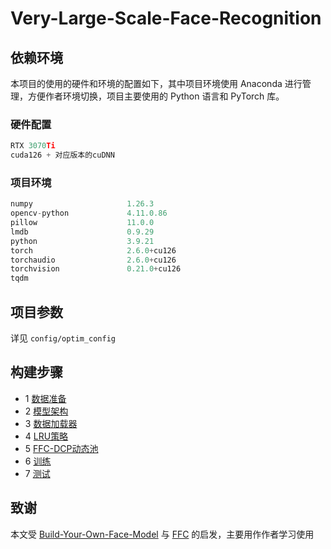 # Very-Large-Scale-Face-Recognition

## 依赖环境

本项目的使用的硬件和环境的配置如下，其中项目环境使用 Anaconda 进行管理，方便作者环境切换，项目主要使用的 Python 语言和 PyTorch 库。

### 硬件配置
```python
RTX 3070Ti
cuda126 + 对应版本的cuDNN
```

### 项目环境
```python
numpy                     1.26.3
opencv-python             4.11.0.86
pillow                    11.0.0
lmdb                      0.9.29
python                    3.9.21
torch                     2.6.0+cu126
torchaudio                2.6.0+cu126
torchvision               0.21.0+cu126
tqdm         
```

## 项目参数

详见 `config/optim_config`

## 构建步骤

- 1 [数据准备]()
- 2 [模型架构]()
- 3 [数据加载器]()
- 4 [LRU策略]()
- 5 [FFC-DCP动态池]()
- 6 [训练]()
- 7 [测试]()

## 致谢

本文受 [Build-Your-Own-Face-Model](https://github.com/siriusdemon/Build-Your-Own-Face-Model/) 与 [FFC](https://github.com/tiandunx/FFC/) 的启发，主要用作作者学习使用
